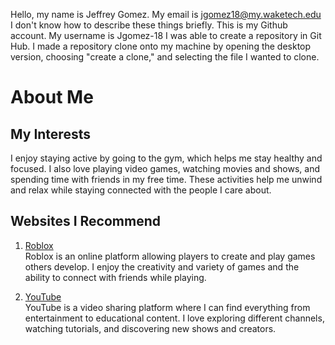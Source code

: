 Hello, my name is Jeffrey Gomez. My email is jgomez18@my.waketech.edu
I don't know how to describe these things briefly. This is my Github account. My username is Jgomez-18
I was able to create a repository in Git Hub.
I made a repository clone onto my machine by opening the desktop version, choosing "create a clone," and selecting the file I wanted to clone.

# About Me

## My Interests
I enjoy staying active by going to the gym, which helps me stay healthy and focused. I also love playing video games, watching movies and shows, and spending time with friends in my free time. These activities help me unwind and relax while staying connected with the people I care about.

## Websites I Recommend
1. [Roblox](https://www.roblox.com)  
   Roblox is an online platform allowing players to create and play games others develop. I enjoy the creativity and variety of games and the ability to connect with friends while playing.

2. [YouTube](https://www.youtube.com)  
   YouTube is a video sharing platform where I can find everything from entertainment to educational content. I love exploring different channels, watching tutorials, and discovering new shows and creators.
